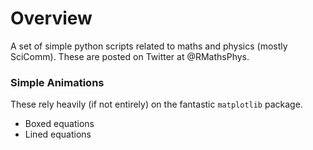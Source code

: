 # Overview
A set of simple python scripts related to maths and physics (mostly SciComm). These are posted on Twitter at @RMathsPhys.

### Simple Animations
These rely heavily (if not entirely) on the fantastic `matplotlib` package.
+ Boxed equations
+ Lined equations

